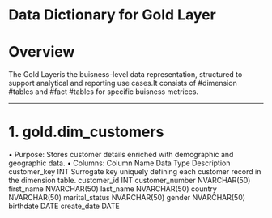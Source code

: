 # **Data Dictionary for Gold Layer**

# Overview

The Gold Layeris the buisness-level data representation, structured to support analytical and reporting use cases.It consists of #dimension 
#tables and #fact #tables for specific buisness metrices.
_________________________________________________________________________________________________________________________________________________

# 1. gold.dim_customers
  •	Purpose: Stores customer details enriched with demographic and geographic data.
  •	Columns:
  Column Name	        Data Type	                                  Description
  customer_key        INT            Surrogate key uniquely defining each customer record in the dimension table.
  customer_id         INT
  customer_number     NVARCHAR(50)
  first_name          NVARCHAR(50)
  last_name           NVARCHAR(50)
  country             NVARCHAR(50)
  marital_status      NVARCHAR(50)
  gender              NVARCHAR(50)
  birthdate           DATE
  create_date         DATE

